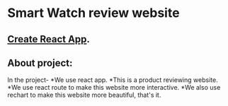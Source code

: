 # Smart Watch review website

## [Create React App](https://github.com/facebook/create-react-app).

## About project:

In the project-
*We use react app.
*This is a product reviewing website.
*We use react route to make this website more interactive.
*We also use rechart to make this website more beautiful, that's it.

